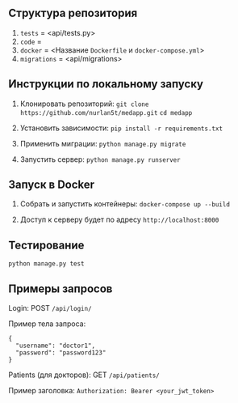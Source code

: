
## Структура репозитория
1. `tests` = <api/tests.py>
2. `code` = <api>
3. `docker` = <Название `Dockerfile` и `docker-compose.yml`>
4. `migrations` = <api/migrations>

## Инструкции по локальному запуску
1. Клонировать репозиторий:
```git clone https://github.com/nurlan5t/medapp.git```
```cd medapp```

2. Установить зависимости:
```pip install -r requirements.txt```

3. Применить миграции:
```python manage.py migrate```

4. Запустить сервер:
```python manage.py runserver```

## Запуск в Docker
1. Собрать и запустить контейнеры:
```docker-compose up --build```

2. Доступ к серверу будет по адресу
```http://localhost:8000```

## Тестирование
```python manage.py test```

## Примеры запросов
Login:
POST ```/api/login/```

Пример тела запроса:
```
{
  "username": "doctor1",
  "password": "password123"
}
```
Patients (для докторов):
GET ```/api/patients/```

Пример заголовка:
```Authorization: Bearer <your_jwt_token>```